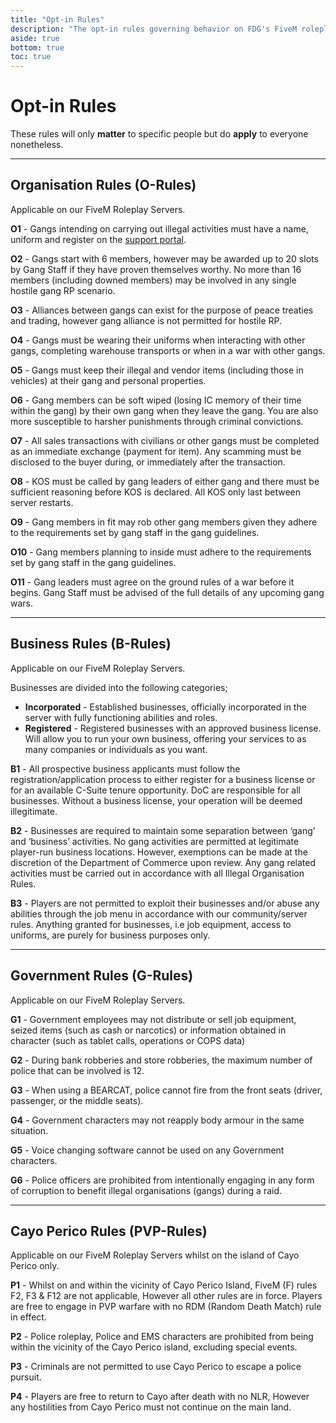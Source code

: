 ```yaml
---
title: "Opt-in Rules"
description: "The opt-in rules governing behavior on FDG's FiveM roleplay server and FDG generally"
aside: true
bottom: true
toc: true
---
```

# Opt-in Rules

These rules will only **matter** to specific people but do **apply** to everyone nonetheless.

---

## Organisation Rules (O-Rules)

Applicable on our FiveM Roleplay Servers.

**O1** - Gangs intending on carrying out illegal activities must have a name, uniform and register on the [support portal](https://support.fatduckgaming.com/).

**O2** - Gangs start with 6 members, however may be awarded up to 20 slots by Gang Staff if they have proven themselves worthy. No more than 16 members (including downed members) may be involved in any single hostile gang RP scenario.

**O3** - Alliances between gangs can exist for the purpose of peace treaties and trading, however gang alliance is not permitted for hostile RP.

**O4** - Gangs must be wearing their uniforms when interacting with other gangs, completing warehouse transports or when in a war with other gangs.

**O5** - Gangs must keep their illegal and vendor items (including those in vehicles) at their gang and personal properties.

**O6** - Gang members can be soft wiped (losing IC memory of their time within the gang) by their own gang when they leave the gang. You are also more susceptible to harsher punishments through criminal convictions.

**O7** - All sales transactions with civilians or other gangs must be completed as an immediate exchange (payment for item). Any scamming must be disclosed to the buyer during, or immediately after the transaction.

**O8** - KOS must be called by gang leaders of either gang and there must be sufficient reasoning before KOS is declared. All KOS only last between server restarts.

**O9** - Gang members in fit may rob other gang members given they adhere to the requirements set by gang staff in the gang guidelines.

**O10** - Gang members planning to inside must adhere to the requirements set by gang staff in the gang guidelines.

**O11** - Gang leaders must agree on the ground rules of a war before it begins. Gang Staff must be advised of the full details of any upcoming gang wars.

---

## Business Rules (B-Rules)

Applicable on our FiveM Roleplay Servers.

Businesses are divided into the following categories; 
- **Incorporated** - Established businesses, officially incorporated in the server with fully functioning abilities and roles.
- **Registered** - Registered businesses with an approved business license. Will allow you to run your own business, offering your services to as many companies or individuals as you want.

**B1** - All prospective business applicants must follow the registration/application process to either register for a business license or for an available C-Suite tenure opportunity. DoC are responsible for all businesses. Without a business license, your operation will be deemed illegitimate.

**B2** - Businesses are required to maintain some separation between ‘gang’ and ‘business’ activities. No gang activities are permitted at legitimate player-run business locations. However, exemptions can be made at the discretion of the Department of Commerce upon review. Any gang related activities must be carried out in accordance with all Illegal Organisation Rules.

**B3** - Players are not permitted to exploit their businesses and/or abuse any abilities through the job menu in accordance with our community/server rules. Anything granted for businesses, i.e job equipment, access to uniforms, are purely for business purposes only.

---

## Government Rules (G-Rules)

Applicable on our FiveM Roleplay Servers.

**G1** - Government employees may not distribute or sell job equipment, seized items (such as cash or narcotics) or information obtained in character (such as tablet calls, operations or COPS data)

**G2** - During bank robberies and store robberies, the maximum number of police that can be involved is 12.

**G3** - When using a BEARCAT, police cannot fire from the front seats (driver, passenger, or the middle seats).

**G4** - Government characters may not reapply body armour in the same situation.

**G5** - Voice changing software cannot be used on any Government characters.

**G6** - Police officers are prohibited from intentionally engaging in any form of corruption to benefit illegal organisations (gangs) during a raid. 

---

## Cayo Perico Rules (PVP-Rules)

Applicable on our FiveM Roleplay Servers whilst on the island of Cayo Perico only.

**P1** - Whilst on and within the vicinity of Cayo Perico Island, FiveM (F) rules F2, F3 & F12 are not applicable, However all other rules are in force. Players are free to engage in PVP warfare with no RDM (Random Death Match) rule in effect.

**P2** - Police roleplay, Police and EMS characters are prohibited from being within the vicinity of the Cayo Perico island, excluding special events. 

**P3** - Criminals are not permitted to use Cayo Perico to escape a police pursuit.

**P4** - Players are free to return to Cayo after death with no NLR, However any hostilities from Cayo Perico must not continue on the main land.
